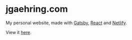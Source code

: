 # jgaehring.com 

My personal website, made with [Gatsby](https://www.gatsbyjs.org/), [React](https://reactjs.org/) and [Netlify](https://www.netlify.com/).

View it [here](https://jgaehring.com).